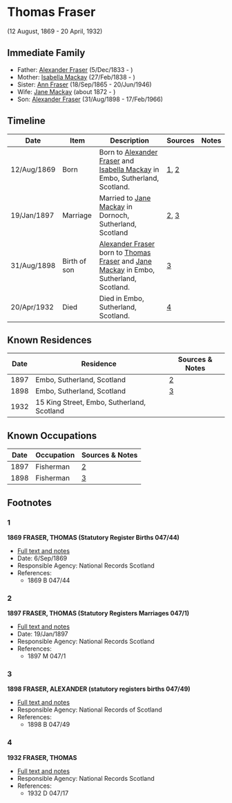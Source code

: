 ﻿---
layout: person
subject_key: i69725432
permalink: /people/i69725432
---

# Thomas Fraser
(12 August, 1869 - 20 April, 1932)

## Immediate Family

* Father: [Alexander Fraser](./@97086424@-alexander-fraser-b1833-12-5-d.md) (5/Dec/1833 - )
* Mother: [Isabella Mackay](./@41556256@-isabella-mackay-b1838-2-27-d.md) (27/Feb/1838 - )
* Sister: [Ann Fraser](./@70425788@-ann-fraser-b1865-9-18-d1946-6-20.md) (18/Sep/1865 - 20/Jun/1946)
* Wife: [Jane Mackay](./@33561724@-jane-mackay-b1872-d.md) (about 1872 - )
* Son: [Alexander Fraser](./@91293396@-alexander-fraser-b1898-8-31-d1966-2-17.md) (31/Aug/1898 - 17/Feb/1966)

## Timeline

Date | Item | Description | Sources | Notes
---|---|---|---|---
12/Aug/1869 | Born | Born to [Alexander Fraser](./@97086424@-alexander-fraser-b1833-12-5-d.md) and [Isabella Mackay](./@41556256@-isabella-mackay-b1838-2-27-d.md) in Embo, Sutherland, Scotland. | [1](#1), [2](#2) | 
19/Jan/1897 | Marriage | Married to [Jane Mackay](./@33561724@-jane-mackay-b1872-d.md) in Dornoch, Sutherland, Scotland | [2](#2), [3](#3) | 
31/Aug/1898 | Birth of son | [Alexander Fraser](./@91293396@-alexander-fraser-b1898-8-31-d1966-2-17.md) born to [Thomas Fraser](./@69725432@-thomas-fraser-b1869-8-12-d1932-4-20.md) and [Jane Mackay](./@33561724@-jane-mackay-b1872-d.md) in Embo, Sutherland, Scotland. | [3](#3) | 
20/Apr/1932 | Died | Died in Embo, Sutherland, Scotland. | [4](#4) | 

## Known Residences

Date | Residence | Sources & Notes
---|---|---
1897 | Embo, Sutherland, Scotland | [2](#2)
1898 | Embo, Sutherland, Scotland | [3](#3)
1932 | 15 King Street, Embo, Sutherland, Scotland | 

## Known Occupations

Date | Occupation | Sources & Notes
---|---|---
1897 | Fisherman | [2](#2)
1898 | Fisherman | [3](#3)

## Footnotes

### 1

**1869 FRASER, THOMAS (Statutory Register Births 047/44)**

* [Full text and notes](../sources/@43818944@-1869-fraser,-thomas-statutory-register-births-047-44-.md)
* Date: 6/Sep/1869
* Responsible Agency: National Records Scotland
* References: 
  * 1869 B 047/44

### 2

**1897 FRASER, THOMAS (Statutory Registers Marriages 047/1)**

* [Full text and notes](../sources/@12878576@-1897-fraser,-thomas-statutory-registers-marriages-047-1-.md)
* Date: 19/Jan/1897
* Responsible Agency: National Records Scotland
* References: 
  * 1897 M 047/1

### 3

**1898 FRASER, ALEXANDER (statutory registers births 047/49)**

* [Full text and notes](../sources/@70778838@-1898-fraser,-alexander-statutory-registers-births-047-49-.md)
* Responsible Agency: National Records of Scotland
* References: 
  * 1898 B 047/49

### 4

**1932 FRASER, THOMAS**

* [Full text and notes](../sources/@21221514@-1932-fraser,-thomas.md)
* Responsible Agency: National Records Scotland
* References: 
  * 1932 D 047/17

